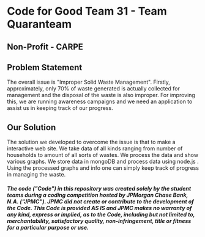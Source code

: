 # Code for Good Team 31 - Team Quaranteam

## Non-Profit - CARPE
## Problem Statement
The overall issue is "Improper Solid Waste Management". Firstly, approximately, only 70% of waste generated is actually collected for management and the disposal of the waste is also improper. For improving this, we are running awareness campaigns and we need an application to assist us in keeping track of our progress.

## Our Solution
The solution we developed to overcome the issue is that to make a interactive web site. We take data of all kinds ranging from number of households to amount of all sorts of wastes. We process the data and show various graphs. We store data in mongoDB and process data using node.js . Using the processed graphs and info one can simply keep track of progress in managing the waste.




##### The code ("Code") in this repository was created solely by the student teams during a coding competition hosted by JPMorgan Chase Bank, N.A. ("JPMC").						JPMC did not create or contribute to the development of the Code.  This Code is provided AS IS and JPMC makes no warranty of any kind, express or implied, as to the Code,						including but not limited to, merchantability, satisfactory quality, non-infringement, title or fitness for a particular purpose or use.